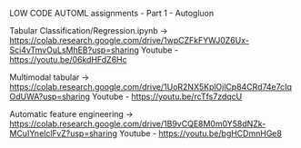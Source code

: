 LOW CODE AUTOML assignments - Part 1 - Autogluon

Tabular Classification/Regression.ipynb -> https://colab.research.google.com/drive/1wpCZFkFYWJ0Z6Ux-Sci4vTmvOuLsMhEB?usp=sharing
Youtube - https://youtu.be/06kdHFdZ6Hc

Multimodal tabular -> https://colab.research.google.com/drive/1UoR2NX5KplOjlCp84CRd74e7cIqOdUWA?usp=sharing
Youtube - https://youtu.be/rcTfs7zdqcU

Automatic feature engineering -> https://colab.research.google.com/drive/1B9vCQE8M0m0Y58dNZk-MCuIYnelclFvZ?usp=sharing
Youtube - https://youtu.be/bgHCDmnHGe8
